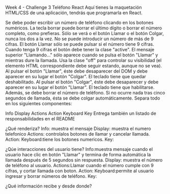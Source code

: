 Week 4 - Challenge 3
Teléfono React
Aquí tienes la maquetación HTML/CSS de una aplicación, tendrás que programarla en React.

Se debe poder escribir un número de teléfono clicando en los botones numéricos. La tecla borrar puede borrar el último dígito o borrar el número completo, como prefieras.
Sólo se verá o el botón Llamar o el botón Colgar, nunca los dos a la vez.
No se puede introducir un número de más de 9 cifras.
El botón Llamar sólo se puede pulsar si el número tiene 9 cifras. Cuando tenga 9 cifras el botón debe tener la clase "active".
El mensaje superior "Llamando..." sólo aparece cuando se pulsa el botón "Llamar" y mientras dure la llamada. Usa la clase "off" para controlar su visibilidad (el elemento HTML correspondiente debe seguir estando, aunque no se vea).
Al pulsar el botón "Llamar", éste debe desaparecer del DOM y debe aparecer en su lugar el botón "Colgar". El teclado tiene que quedar deshabilitado.
Al pulsar el botón "Colgar", éste debe desaparecer y debe aparecer en su lugar el botón "Llamar". El teclado tiene que habilitarse. Además, se debe borrar el número de teléfono.
Si no ocurre nada tras cinco segundos de llamada, ésta se debe colgar automáticamente.
Separa todo en los siguientes componentes:

Info
Display
Actions
Action
Keyboard
Key
Entrega también un listado de responsabilidades en el README

¿Qué renderiza?
Info: muestra el mensaje
Display: muestra el numero telefonico
Actions: controlalos botones de llamar y cancelar llamada.
Action:
Keyboard:tiene los botones numericos.
Key:

¿Qúe interacciones del usuario tiene?
Info:muestra mensaje cuando el usuario hace clic en botón "Llamar" y termina de forma automática la llamada después de 5 segundos sin respuesta.
Display: muestra el número de teléfono al usuario.
Actions:Llamar cuando el número cumple con 9 cifras, y cortar llamada con boton.
Action:
Keyboard:permite al usuario ingresar y borrar números de teléfono.
Key:

¿Qué información recibe y desde donde?
